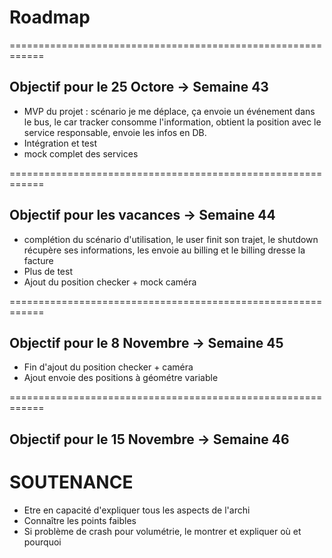 # Roadmap

============================================================

## Objectif pour le 25 Octore -> Semaine 43

- MVP du projet : scénario je me déplace, ça envoie un événement dans le bus, le car tracker consomme l'information, obtient la position avec le service responsable, envoie les infos en DB.
- Intégration et test
- mock complet des services

============================================================

## Objectif pour les vacances -> Semaine 44

- complétion du scénario d'utilisation, le user finit son trajet, le shutdown récupère ses informations, les envoie au billing et le billing dresse la facture
- Plus de test
- Ajout du position checker + mock caméra

============================================================

## Objectif pour le 8 Novembre -> Semaine 45

- Fin d'ajout du position checker + caméra
- Ajout envoie des positions à géométre variable

============================================================

## Objectif pour le 15 Novembre -> Semaine 46

# SOUTENANCE

- Etre en capacité d'expliquer tous les aspects de l'archi
- Connaître les points faibles
- Si problème de crash pour volumétrie, le montrer et expliquer où et pourquoi
